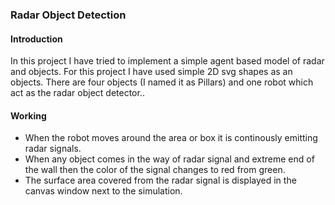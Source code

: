 ### Radar Object Detection


#### Introduction

In this project I have tried to implement a simple agent based model of radar and objects. For this project I have used simple 2D svg shapes as an objects. There are four objects (I named it as Pillars) and one robot which act as the radar object detector..


#### Working
- When the robot moves around the area or box it is continously emitting radar signals.
- When any object comes in the way of radar signal and extreme end of the wall then the color of the signal changes to red from green.
- The surface area covered from the radar signal is displayed in the canvas window next to the simulation.
